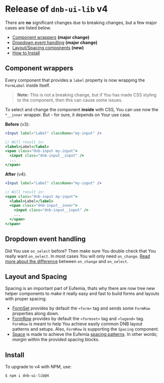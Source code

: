 # Release of `dnb-ui-lib` v4

There are **no** significant changes due to breaking changes, but a few major cases are listed below.

- [Component wrappers](#component-wrappers) **(major change)**
- [Dropdown event handling](#dropdown-event-handling) **(major change)**
- [Layout/Spacing components](#layout-and-spacing) **(new)**
- [How to Install](#install)

## Component wrappers

Every component that provides a `label` property is now wrapping the `FormLabel` inside itself.

> **Note:** This is not a breaking change, but if You has made CSS styling to the component, then this can cause some issues.

To select and change the component **inside** with CSS, You can use now the `*__inner` wrapper. But - for sure, it depends on Your use case.

**Before** (v3):

```jsx
<Input label="Label" className="my-input" />

// Will result in:
<label>Label</label>
<span class="dnb-input my-input">
  <input class="dnb-input__input" />
  ...
</span>
```

**After** (v4):

```jsx
<Input label="Label" className="my-input" />

// Will result in:
<span class="dnb-input my-input">
  <label>Label</label>
  <span class="dnb-input__inner">
    <input class="dnb-input__input" />
    ...
  </span>
</span>
```

## Dropdown event handling

Did You use `on_select` before? Then make sure You double check that You really want `on_select`. In most cases You will only need `on_change`. [Read more about the difference](/uilib/components/dropdown#tab-events) between `on_change` and `on_select`.

## Layout and Spacing

Spacing is an important part of Eufemia, thats why there are now tree new helper components to make it really easy and fast to build forms and layouts with proper spacing.

- [FormSet](/uilib/components/form-set) provides by default the `<form>` tag and sends some `FormRow` properties along down.
- [FormRow](/uilib/components/form-row) provides by default the `<formset>` tag and `<legend>` tag. `FormRow` is meant to help You achieve easily common DNB layout patterns and setups. Also, `FormRow` is supporting the `Spacing` component.
- [Space](/uilib/components/space) is made to achieve the Eufemia [spacing patterns](/uilib/usage/layout/spacing#spacing-helpers). In other words; _margin_ within the provided spacing blocks.

## Install

To upgrade to v4 with NPM, use:

```bash
$ npm i dnb-ui-lib@4
```
